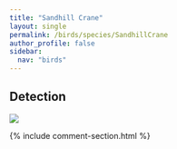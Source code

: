 ```yaml
---
title: "Sandhill Crane"
layout: single
permalink: /birds/species/SandhillCrane
author_profile: false
sidebar:
  nav: "birds"
---
```


<h2>Detection</h2>

<img src="https://beallen.github.io/DevelopmentWebsite/assets/images/birds/SandhillCrane/det.jpg">

{% include comment-section.html %}
